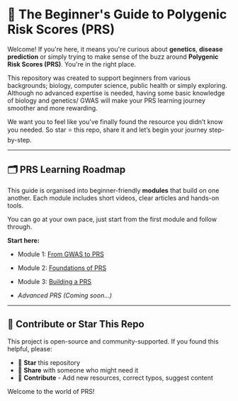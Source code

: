 # 🌟 The Beginner's Guide to Polygenic Risk Scores (PRS)

Welcome! If you're here, it means you're curious about **genetics**, **disease prediction** or simply trying to make sense of the buzz around **Polygenic Risk Scores (PRS)**. You're in the right place.

This repository was created to support beginners from various backgrounds; biology, computer science, public health or simply exploring. Although no advanced expertise is needed, having some basic knowledge of biology and genetics/ GWAS will make your PRS learning journey smoother and more rewarding.

We want you to feel like you've finally found the resource you didn’t know you needed. So star ⭐ this repo, share it and let’s begin your journey step-by-step.

---

## 🗂️ PRS Learning Roadmap

This guide is organised into beginner-friendly **modules** that build on one another. Each module includes short videos, clear articles and hands-on tools.

You can go at your own pace, just start from the first module and follow through.

**Start here:**

- Module 1: [From GWAS to PRS](https://github.com/Omabekee/Learn-Polygenic-Risk-Scores/blob/main/learn_prs_beginner_guide.md#-module-1-from-gwas-to-prs)

- Module 2: [Foundations of PRS](https://github.com/Omabekee/Learn-Polygenic-Risk-Scores/blob/main/learn_prs_beginner_guide.md#-module-2-foundations-of-prs)

- Module 3: [Building a PRS](https://github.com/Omabekee/Learn-Polygenic-Risk-Scores/blob/main/learn_prs_beginner_guide.md#-module-3-building-a-prs)

- _Advanced PRS (Coming soon...)_
---

## 🙌 Contribute or Star This Repo

This project is open-source and community-supported. If you found this helpful, please:

* 🌟 **Star** this repository
* 🔄 **Share** with someone who might need it
* 🧠 **Contribute** - Add new resources, correct typos, suggest content

Welcome to the world of PRS!